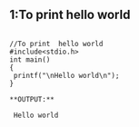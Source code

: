 ## 1:To print hello world
```

//To print  hello world
#include<stdio.h>
int main()
{                     
 printf("\nHello world\n");
}

**OUTPUT:**

 Hello world
 ```
<!--stackedit_data:
eyJoaXN0b3J5IjpbMTAzNDYxNDM4NCw5ODUzMTY0OTMsMTI0Nz
cyNzM2MSwtMTI4Mzk5MzM3LDEwNzU5MzU1NTZdfQ==
-->